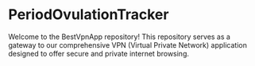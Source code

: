 # PeriodOvulationTracker
Welcome to the BestVpnApp repository! This repository serves as a gateway to our comprehensive VPN (Virtual Private Network) application designed to offer secure and private internet browsing.

